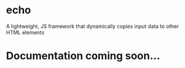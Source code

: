 # echo
A lightweight, JS framework that dynamically copies input data to other HTML elements

# Documentation coming soon...
